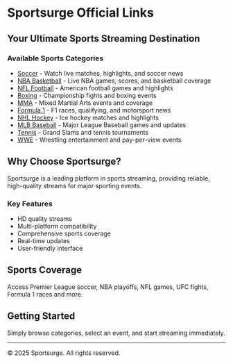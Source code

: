 
# Sportsurge Official Links

## Your Ultimate Sports Streaming Destination

### Available Sports Categories

- [Soccer](https://www.sportsurge.uno/p/sportsurge-soccer.html) - Watch live matches, highlights, and soccer news
- [NBA Basketball](https://www.sportsurge.uno/p/sportsurge-nba.html) - Live NBA games, scores, and basketball coverage
- [NFL Football](https://www.sportsurge.uno/p/sportsurge-nfl.html) - American football games and highlights
- [Boxing](https://www.sportsurge.uno/p/sportsurge-boxing.html) - Championship fights and boxing events
- [MMA](https://www.sportsurge.uno/p/sportsurge-ufc.html) - Mixed Martial Arts events and coverage
- [Formula 1](https://www.sportsurge.uno/p/formula1.html) - F1 races, qualifying, and motorsport news
- [NHL Hockey](https://www.sportsurge.uno/p/sportsurge-nhl.html) - Ice hockey matches and highlights
- [MLB Baseball](https://www.sportsurge.uno/p/sportsurge-mlb.html) - Major League Baseball games and updates
- [Tennis](https://www.sportsurge.uno/p/tennis.html) - Grand Slams and tennis tournaments
- [WWE](https://www.sportsurge.uno/p/wwe.html) - Wrestling entertainment and pay-per-view events

## Why Choose Sportsurge?
Sportsurge is a leading platform in sports streaming, providing reliable, high-quality streams for major sporting events.

### Key Features
- HD quality streams
- Multi-platform compatibility
- Comprehensive sports coverage
- Real-time updates
- User-friendly interface

## Sports Coverage
Access Premier League soccer, NBA playoffs, NFL games, UFC fights, Formula 1 races and more.

## Getting Started
Simply browse categories, select an event, and start streaming immediately.

---
© 2025 Sportsurge. All rights reserved.
